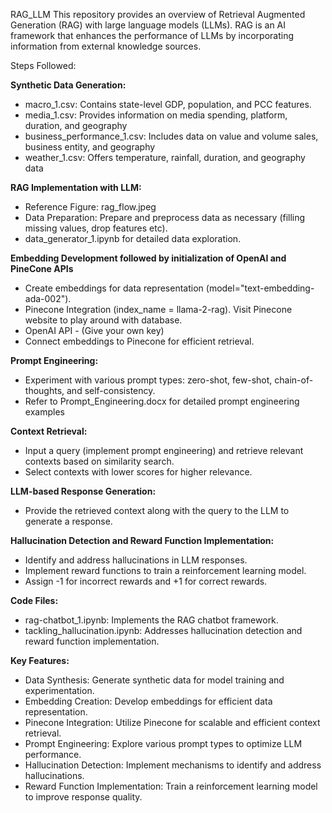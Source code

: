 RAG_LLM
This repository provides an overview of Retrieval Augmented Generation (RAG) with large language models (LLMs). RAG is an AI framework that enhances the performance of LLMs by incorporating information from external knowledge sources.

Steps Followed:

**Synthetic Data Generation:**
- macro_1.csv: Contains state-level GDP, population, and PCC features.
- media_1.csv: Provides information on media spending, platform, duration, and geography
- business_performance_1.csv: Includes data on value and volume sales, business entity, and geography
- weather_1.csv: Offers temperature, rainfall, duration, and geography data

**RAG Implementation with LLM:**
- Reference Figure: rag_flow.jpeg 
- Data Preparation: Prepare and preprocess data as necessary (filling missing values, drop features etc).
- data_generator_1.ipynb for detailed data exploration.
  
**Embedding Development followed by initialization of OpenAI and PineCone APIs**
- Create embeddings for data representation (model="text-embedding-ada-002").
- Pinecone Integration (index_name = llama-2-rag). Visit Pinecone website to play around with database. 
- OpenAI API - (Give your own key)
- Connect embeddings to Pinecone for efficient retrieval.

**Prompt Engineering:**
- Experiment with various prompt types: zero-shot, few-shot, chain-of-thoughts, and self-consistency.
- Refer to Prompt_Engineering.docx for detailed prompt engineering examples

**Context Retrieval:**
- Input a query (implement prompt engineering) and retrieve relevant contexts based on similarity search.
- Select contexts with lower scores for higher relevance.

**LLM-based Response Generation:**
- Provide the retrieved context along with the query to the LLM to generate a response.

**Hallucination Detection and Reward Function Implementation:**
- Identify and address hallucinations in LLM responses.
- Implement reward functions to train a reinforcement learning model.
- Assign -1 for incorrect rewards and +1 for correct rewards.

**Code Files:**
- rag-chatbot_1.ipynb: Implements the RAG chatbot framework.
- tackling_hallucination.ipynb: Addresses hallucination detection and reward function implementation.

**Key Features:**
- Data Synthesis: Generate synthetic data for model training and experimentation.
- Embedding Creation: Develop embeddings for efficient data representation.
- Pinecone Integration: Utilize Pinecone for scalable and efficient context retrieval.
- Prompt Engineering: Explore various prompt types to optimize LLM performance.
- Hallucination Detection: Implement mechanisms to identify and address hallucinations.
- Reward Function Implementation: Train a reinforcement learning model to improve response quality.

